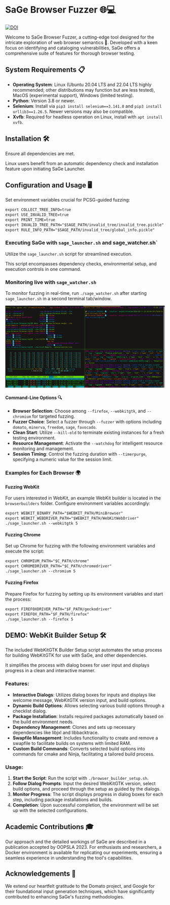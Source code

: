 
# SaGe Browser Fuzzer 🌐💻

[![DOI](https://zenodo.org/badge/DOI/10.5281/zenodo.8328742.svg)](https://doi.org/10.5281/zenodo.8328742)

Welcome to SaGe Browser Fuzzer, a cutting-edge tool designed for the intricate exploration of web browser semantics 🚀. Developed with a keen focus on identifying and cataloging vulnerabilities, SaGe offers a comprehensive suite of features for thorough browser testing.

## System Requirements 📋

- **Operating System**: Linux (Ubuntu 20.04 LTS and 22.04 LTS highly recommended; other distributions may function but are less tested), MacOS (experimental support), Windows (limited testing).
- **Python**: Version 3.8 or newer.
- **Selenium**: Install via `pip3 install selenium==3.141.0` and `pip3 install urllib3==1.26.5`. Newer versions may also be compatible.
- **Xvfb**: Required for headless operation on Linux, install with `apt install xvfb`.

## Installation 🛠

Ensure all dependencies are met. 

Linux users benefit from an automatic dependency check and installation feature upon initiating SaGe Launcher.

## Configuration and Usage 🖥

Set environment variables crucial for PCSG-guided fuzzing:

```shell
export COLLECT_TREE_INFO=true
export USE_INVALID_TREE=true
export PRINT_TIME=true
export INVALID_TREE_PATH="$SAGE_PATH/invalid_tree/invalid_tree.pickle"
export RULE_INFO_PATH="$SAGE_PATH/invalid_tree/global_info.pickle"
```

### Executing SaGe with `sage_launcher.sh` and sage_watcher.sh`

Utilize the `sage_launcher.sh` script for streamlined execution. 

This script encompasses dependency checks, environmental setup, and execution controls in one command. 


### Monitoring live with `sage_watcher.sh`

To monitor fuzzing in real-time, run `./sage_watcher.sh` after starting `sage_launcher.sh` in a second terminal tab/window.

![sage_watcher.sh Demo Image](demo.png)

#### Command-Line Options 🔍

- **Browser Selection**: Choose among `--firefox`, `--webkitgtk`, and `--chromium` for targeted fuzzing.
- **Fuzzer Choice**: Select a fuzzer through `--fuzzer` with options including `domato`, `minerva`, `freedom`, `sage`, `favocado`.
- **Clean Start**: Utilize `--kill-old` to terminate existing instances for a fresh testing environment.
- **Resource Management**: Activate the `--watchdog` for intelligent resource monitoring and management.
- **Session Timing**: Control the fuzzing duration with `--timerpurge`, specifying a numeric value for the session limit.

### Examples for Each Browser 🌍

#### Fuzzing WebKit

For users interested in WebKit, an example WebKit builder is located in the `browserbuilders` folder. Configure environment variables accordingly:

```shell
export WEBKIT_BINARY_PATH="$WEBKIT_PATH/MiniBrowser"
export WEBKIT_WEBDRIVER_PATH="$WEBKIT_PATH/WebKitWebDriver"
./sage_launcher.sh --webkitgtk 5
```

#### Fuzzing Chrome

Set up Chrome for fuzzing with the following environment variables and execute the script:

```shell
export CHROMIUM_PATH="$C_PATH/chrome"
export CHROMEDRIVER_PATH="$C_PATH/chromedriver"
./sage_launcher.sh --chromium 5
```

#### Fuzzing Firefox

Prepare Firefox for fuzzing by setting up its environment variables and start the process:

```shell
export FIREFOXDRIVER_PATH="$F_PATH/geckodriver"
export FIREFOX_PATH="$F_PATH/firefox"
./sage_launcher.sh --firefox 5
```


## DEMO: WebKit Builder Setup 🛠️

The included WebKitGTK Builder Setup script automates the setup process for building WebKitGTK for use with SaGe, and other dependencies. 

It simplifies the process with dialog boxes for user input and displays progress in a clean and interactive manner.

### Features:

- **Interactive Dialogs**: Utilizes dialog boxes for inputs and displays like welcome message, WebKitGTK version input, and build options.
- **Dynamic Build Options**: Allows selecting various build options through a checklist dialog.
- **Package Installation**: Installs required packages automatically based on the build environment needs.
- **Dependency Management**: Clones and sets up necessary dependencies like libjxl and libbacktrace.
- **Swapfile Management**: Includes functionality to create and remove a swapfile to facilitate builds on systems with limited RAM.
- **Custom Build Commands**: Converts selected build options into commands for cmake and Ninja, facilitating a tailored build process.

### Usage:

1. **Start the Script**: Run the script with `./browser_builder_setup.sh`.
2. **Follow Dialog Prompts**: Input the desired WebKitGTK version, select build options, and proceed through the setup as guided by the dialogs.
3. **Monitor Progress**: The script displays progress in dialog boxes for each step, including package installations and builds.
4. **Completion**: Upon successful completion, the environment will be set up with the selected configurations.

## Academic Contributions 🎓

Our approach and the detailed workings of SaGe are described in a publication accepted by OOPSLA 2023. For enthusiasts and researchers, a Docker environment is available for replicating our experiments, ensuring a seamless experience in understanding the tool's capabilities.

## Acknowledgements 👏

We extend our heartfelt gratitude to the Domato project, and Google for their foundational input generation techniques, which have significantly contributed to enhancing SaGe's fuzzing methodologies.
